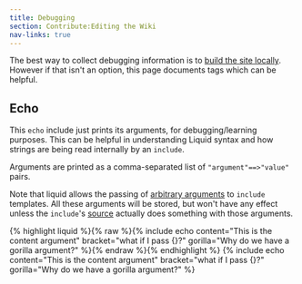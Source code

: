 ```yaml
---
title: Debugging
section: Contribute:Editing the Wiki
nav-links: true
---
```


The best way to collect debugging information is to [build the site locally](/editing/advanced). However if that isn't an option, this page documents tags which can be helpful.

## Echo

This `echo` include just prints its arguments, for debugging/learning purposes. This can be helpful in understanding Liquid syntax and how strings are being read internally by an `include`.

Arguments are printed as a comma-separated list of `"argument"==>"value"` pairs.

Note that liquid allows the passing of [arbitrary arguments](https://jekyllrb.com/docs/includes/) to `include` templates. All these arguments will be stored, but won't have any effect unless the `include`'s [source](https://github.com/imagej/imagej.github.io/tree/main/_includes) actually does something with those arguments.

{% highlight liquid %}{% raw %}{% include echo content="This is the content argument" bracket="what if I pass {}?" gorilla="Why do we have a gorilla argument?" %}{% endraw %}{% endhighlight %}
{% include echo content="This is the content argument" bracket="what if I pass {}?" gorilla="Why do we have a gorilla argument?" %}
